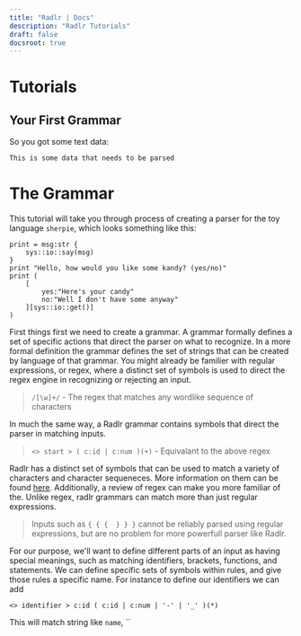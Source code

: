 ```yaml
---
title: "Radlr | Docs"
description: "Radlr Tutorials"
draft: false
docsroot: true
---
```


# Tutorials

## Your First Grammar

So you got some text data:

```
This is some data that needs to be parsed
```

# The Grammar

This tutorial will take you through process of creating a parser for the toy language `sherpie`, which 
looks something like this:

```
print = msg:str {   
    sys::io::say(msg)
}
print "Hello, how would you like some kandy? (yes/no)"
print ( 
    [ 
        yes:"Here's your candy" 
        no:"Well I don't have some anyway" 
    ][sys::io::get()] 
)
```

First things first we need to create a grammar. A grammar formally defines a set of specific actions that direct the parser on what to recognize. In a more formal definition the grammar defines the set of strings that can be created by language of that grammar. You might already be familier with regular expressions, or regex, where a distinct set of symbols is used to direct the regex engine in recognizing or rejecting an input. 

> `/[\w]+/` - The regex that matches any wordlike sequence of characters

In much the same way, a Radlr grammar contains symbols that direct the parser in matching inputs.

> `<> start > ( c:id | c:num )(+)` - Equivalant to the above regex

Radlr has a distinct set of symbols that can be used to match a variety of characters and character sequeneces. More information on them can be found [here](about:blank). Additionally, a review of regex can make you more familiar of the.  Unlike regex, radlr grammars can match more than just regular expressions. 

> Inputs such as `{ { {  } } }` cannot be reliably parsed using regular expressions, but are no problem for more powerfull parser like Radlr.

For our purpose, we'll want to define different parts of an input as having special meanings, such as matching identifiers, brackets, functions, and statements. We can define specific sets of symbols within rules, and give those rules a specific name. For instance to define our identifiers we can add 

```
<> identifier > c:id ( c:id | c:num | '-' | '_' )(*)
```

This will match string like `name`, ``